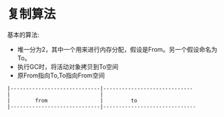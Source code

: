 # 复制算法

基本的算法:

* 堆一分为2，其中一个用来进行内存分配，假设是From。另一个假设命名为To。
* 执行GC时，将活动对象拷贝到To空间
* 原From指向To,To指向From空间

~~~
|-----------------------------|-----------------------------
|							  |				
|	     from				  |			to 	
|-----------------------------|------------------------------
~~~


